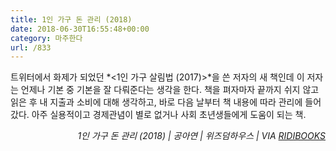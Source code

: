 ```yaml
---
title: 1인 가구 돈 관리 (2018)
date: 2018-06-30T16:55:48+00:00
category: 마주한다
url: /833
---
```


트위터에서 화제가 되었던 *<1인 가구 살림법 (2017)>*을 쓴 저자의 새 책인데 이 저자는 언제나 기본 중 기본을 잘 다뤄준다는 생각을 한다. 책을 펴자마자 끝까지 쉬지 않고 읽은 후 내 지출과 소비에 대해 생각하고, 바로 다음 날부터 책 내용에 따라 관리에 들어갔다. 아주 실용적이고 경제관념이 별로 없거나 사회 초년생들에게 도움이 되는 책.

<p style="text-align:right">
  <em>1인 가구 돈 관리 (2018) | 공아연</em><em>&nbsp;| 위즈덤하우스 | VIA <a href="http://ridibooks.com" target="_blank" rel="noreferrer noopener">RIDIBOOKS</a></em>
</p>
